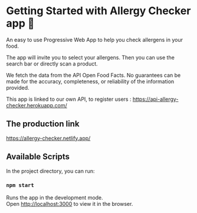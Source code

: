 # Getting Started with Allergy Checker app 🥜

An easy to use Progressive Web App to help you check allergens in your food.

The app will invite you to select your allergens. Then you can use the search bar or directly scan a product. 

We fetch the data from the API Open Food Facts. No guarantees can be made for the accuracy, completeness, or reliability of the information provided. 

This app is linked to our own API, to register users : https://api-allergy-checker.herokuapp.com/

## The production link 
https://allergy-checker.netlify.app/

## Available Scripts

In the project directory, you can run:

### `npm start`

Runs the app in the development mode.\
Open [http://localhost:3000](http://localhost:3000) to view it in the browser.
